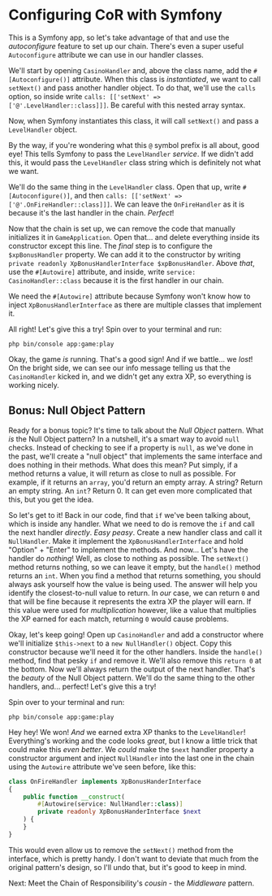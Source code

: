 # Configuring CoR with Symfony

This is a Symfony app, so let's take advantage of that and use the *autoconfigure* feature
to set up our chain. There's even a super useful `Autoconfigure` attribute
we can use in our handler classes.

We'll start by opening `CasinoHandler` and, above the class name, add
the `#[Autoconfigure()]` attribute. When this class is *instantiated*, we want
to call `setNext()` and pass another handler object. To do that, we'll use
the `calls` option, so inside
write `calls: [['setNext' => ['@'.LevelHandler::class]]]`. Be careful with this nested array syntax.

Now, when Symfony instantiates this class, it will call `setNext()` and pass a `LevelHandler` object.

By the way, if you're wondering what this `@` symbol prefix is all about, good eye!
This tells Symfony to pass the `LevelHandler` _service_. If we didn't add this,
it would pass the `LevelHandler` class string which is definitely not what we want.

We'll do the same thing in the `LevelHandler` class. Open that up,
write `#[Autoconfigure()]`, and
then `calls: [['setNext' => ['@'.OnFireHandler::class]]]`. We can leave
the `OnFireHandler` as it is because it's the last handler in the chain.
*Perfect*!

Now that the chain is set up, we can remove the code that manually
initializes it in `GameApplication`. Open that... and delete everything inside its
constructor except this line. The *final* step is to configure
the `$xpBonusHandler` property. We can add it to the constructor by
writing `private readonly XpBonusHandlerInterface $xpBonusHandler`. Above
*that*, use the `#[Autowire]` attribute, and inside,
write `service: CasinoHandler::class` because it is the first handler
in our chain.

We need the `#[Autowire]` attribute because Symfony won't know how to inject
`XpBonusHandlerInterface` as there are multiple classes that implement
it.

All right! Let's give this a try! Spin over to your terminal and run:

```terminal
php bin/console app:game:play
```

Okay, the game *is* running. That's a good sign! And if we battle... we *lost*!
On the bright side, we can see our info message telling us that
the `CasinoHandler` kicked in, and we didn't get any extra XP, so everything
is working nicely.

## Bonus: Null Object Pattern

Ready for a bonus topic? It's time to talk about the *Null Object* pattern.
What *is* the Null Object pattern? In a nutshell, it's a smart way to avoid `null`
checks. Instead of checking to see if a property is `null`, as we've done in the
past, we'll create a "null object" that implements the same interface and does
nothing in their methods. What does this mean? Put simply, if a method returns a
value, it will return as close to null as possible. For example, if it returns
an `array`, you'd return an empty array. A string? Return an empty string. An `int`? Return 0.
It can get even more complicated that this, but you get the idea.

So let's get to it! Back in our code, find that `if` we've been talking about,
which is inside any handler. What we need to do is remove the `if` and call the
next handler *directly*. *Easy peasy*. Create a new handler class and call
it `NullHandler`. Make it implement the `XpBonusHandlerInterface` and hold 
"Option" + "Enter" to implement the methods. And now... Let's have the handler
do *nothing*! Well, as close to nothing as possible.
The `setNext()` method returns nothing, so we can leave it empty, but
the `handle()` method returns an `int`. When you find a method that returns
something, you should always ask yourself how the value is being used. The
answer will help you identify the closest-to-null value to return. In *our*
case, we can return `0` and that will be fine because it represents the extra XP
the player will earn. If this value were used for *multiplication* however, like
a value that multiplies the XP earned for each match, returning `0` would cause
problems.

Okay, let's keep going! Open up `CasinoHandler` and add a constructor where
we'll initialize `$this->next` to a `new NullHandler()` object. Copy this
constructor because we'll need it for the other handlers. Inside the `handle()`
method, find that pesky `if` and remove it. We'll also remove this `return 0` at
the bottom. Now we'll always return the output of the next handler. That's the
*beauty* of the Null Object pattern. We'll do the same thing to the other
handlers, and... perfect! Let's give this a try!

Spin over to your terminal and run:

```terminal
php bin/console app:game:play
```

Hey hey! We won! *And* we earned extra XP thanks to the `LevelHandler`!
Everything's working and the code looks *great*, but I know a little trick that
could make this *even better*. We *could* make the `$next` handler property a
constructor argument and inject `NullHandler` into the last one in the chain
using the `Autowire` attribute we've seen before, like this:

```php
class OnFireHandler implements XpBonusHanderInterface
{
    public function __construct(
        #[Autowire(service: NullHandler::class)]
        private readonly XpBonusHanderInterface $next
    ) {
    }
}
```

This would even allow us to remove the `setNext()` method from the interface,
which is pretty handy. I don't want to deviate that much from the original
pattern's design, so I'll undo that, but it's good to keep in mind.

Next: Meet the Chain of Responsibility's *cousin* - the *Middleware* pattern.
